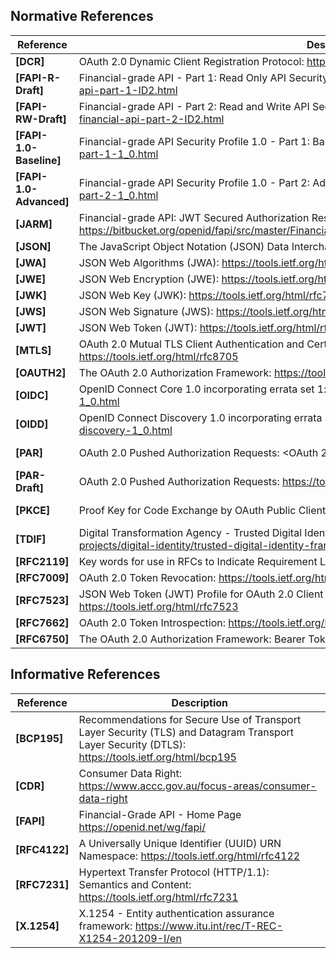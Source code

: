 ## Normative References

| **Reference**  | **Description**  | **Version** |
| --- | --- | --- |
| <a id="DCR"></a>**[DCR]**          | OAuth 2.0 Dynamic Client Registration Protocol: <https://datatracker.ietf.org/doc/html/rfc7591>                                                                                |Jul 2015
| <a id="FAPI-R-Draft"></a>**[FAPI-R-Draft]**    | Financial-grade API - Part 1: Read Only API Security Profile: <https://openid.net/specs/openid-financial-api-part-1-ID2.html>                                                     |Draft-06
| <a id="FAPI-RW-Draft"></a>**[FAPI-RW-Draft]**  | Financial-grade API - Part 2: Read and Write API Security Profile: <https://openid.net/specs/openid-financial-api-part-2-ID2.html>                                                |Draft-06
| <a id="FAPI-1.0-Baseline"></a>**[FAPI-1.0-Baseline]**  | Financial-grade API Security Profile 1.0 - Part 1: Baseline: <https://openid.net/specs/openid-financial-api-part-1-1_0.html> | March 2021
| <a id="FAPI-1.0-Advanced"></a>**[FAPI-1.0-Advanced]**  | Financial-grade API Security Profile 1.0 - Part 2: Advanced: <https://openid.net/specs/openid-financial-api-part-2-1_0.html> | March 2021
| <a id="JARM"></a>**[JARM]**        | Financial-grade API: JWT Secured Authorization Response Mode for OAuth 2.0 (JARM): <https://bitbucket.org/openid/fapi/src/master/Financial_API_JWT_Secured_Authorization_Response_Mode.md>                                                                          |October 2020
| <a id="JSON"></a>**[JSON]**        | The JavaScript Object Notation (JSON) Data Interchange Format: <https://tools.ietf.org/html/rfc8259>                                                                          |Dec 2017
| <a id="JWA"></a>**[JWA]**          | JSON Web Algorithms (JWA): <https://tools.ietf.org/html/rfc7518>                                                                                                              |May 2015
| <a id="JWE"></a>**[JWE]**          | JSON Web Encryption (JWE): <https://tools.ietf.org/html/rfc7516>                                                                                                              |May 2015
| <a id="JWK"></a>**[JWK]**          | JSON Web Key (JWK): <https://tools.ietf.org/html/rfc7517>                                                                                                                     |May 2015
| <a id="JWS"></a>**[JWS]**          | JSON Web Signature (JWS): <https://tools.ietf.org/html/rfc7797>                                                                                                               |Feb 2016
| <a id="JWT"></a>**[JWT]**          | JSON Web Token (JWT): <https://tools.ietf.org/html/rfc7519>                                                                                                                   |May 2015
| <a id="MTLS"></a>**[MTLS]**        | OAuth 2.0 Mutual TLS Client Authentication and Certificate Bound Access Tokens: <https://tools.ietf.org/html/rfc8705>                                                         |Feb 2020
| <a id="OAUTH2"></a>**[OAUTH2]**    | The OAuth 2.0 Authorization Framework: <https://tools.ietf.org/html/rfc6749>                                                                                                  |Oct 2012
| <a id="OIDC"></a>**[OIDC]**        | OpenID Connect Core 1.0 incorporating errata set 1: <http://openid.net/specs/openid-connect-core-1_0.html>                                                                    |Nov 2014
| <a id="OIDD"></a>**[OIDD]**        | OpenID Connect Discovery 1.0 incorporating errata set 1: <http://openid.net/specs/openid-connect-discovery-1_0.html>                                                          |Nov 2014
| <a id="PAR"></a>**[PAR]**          | OAuth 2.0 Pushed Authorization Requests: <OAuth 2.0 Pushed Authorization Requests>                                                                                |September 2021
| <a id="PAR-Draft"></a>**[PAR-Draft]**          | OAuth 2.0 Pushed Authorization Requests: <https://tools.ietf.org/html/draft-ietf-oauth-par-01>                                                                                |Feb 2020
| <a id="PKCE"></a>**[PKCE]**        | Proof Key for Code Exchange by OAuth Public Clients: <https://datatracker.ietf.org/doc/html/rfc7636> | September 2015
| <a id="TDIF"></a>**[TDIF]**        | Digital Transformation Agency - Trusted Digital Identity Framework <https://www.dta.gov.au/our-projects/digital-identity/trusted-digital-identity-framework>                  |Apr 2019
| <a id="RFC2119"></a>**[RFC2119]**  | Key words for use in RFCs to Indicate Requirement Levels <https://tools.ietf.org/html/rfc2119>                                                                                |Mar 1997
| <a id="RFC7009"></a>**[RFC7009]**  | OAuth 2.0 Token Revocation: <https://tools.ietf.org/html/rfc7009>                                                                                                             |Aug 2013
| <a id="RFC7523"></a>**[RFC7523]**  | JSON Web Token (JWT) Profile for OAuth 2.0 Client Authentication and Authorization Grants: <https://tools.ietf.org/html/rfc7523>                                              |May 2015
| <a id="RFC7662"></a>**[RFC7662]**  | OAuth 2.0 Token Introspection: <https://tools.ietf.org/html/rfc7662>                                                                                                          |Oct 2015
| <a id="RFC6750"></a>**[RFC6750]**  | The OAuth 2.0 Authorization Framework: Bearer Token Usage: <https://tools.ietf.org/html/rfc6750>                                                                              |Oct 2012


## Informative References

| **Reference**  | **Description**                                                                                                                                                                   |
|----------------|-----------------------------------------------------------------------------------------------------------------------------------------------------------------------------------|
| <a id="BCP195"></a>**[BCP195]**   | Recommendations for Secure Use of Transport Layer Security (TLS) and Datagram Transport Layer Security (DTLS): <https://tools.ietf.org/html/bcp195>
| <a id="CDR"></a>**[CDR]**      | Consumer Data Right: <https://www.accc.gov.au/focus-areas/consumer-data-right>                                                                                                    |
| <a id="FAPI"></a>**[FAPI]**      | Financial-Grade API - Home Page <https://openid.net/wg/fapi/>                                                                                                     |
| <a id="RFC4122"></a>**[RFC4122]**  | A Universally Unique Identifier (UUID) URN Namespace: <https://tools.ietf.org/html/rfc4122> |
| <a id="RFC7231"></a>**[RFC7231]**   | Hypertext Transfer Protocol (HTTP/1.1): Semantics and Content: <https://tools.ietf.org/html/rfc7231>  | |
| <a id="X.1254"></a>**[X.1254]**   | X.1254 - Entity authentication assurance framework: <https://www.itu.int/rec/T-REC-X1254-201209-I/en> |
